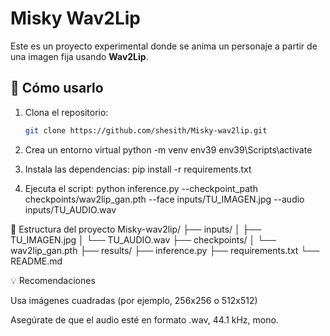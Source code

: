 # Misky Wav2Lip

Este es un proyecto experimental donde se anima un personaje a partir de una imagen fija usando **Wav2Lip**.

## 🚀 Cómo usarlo

1. Clona el repositorio:
   ```bash
   git clone https://github.com/shesith/Misky-wav2lip.git

2. Crea un entorno virtual
  python -m venv env39
  env39\Scripts\activate

3. Instala las dependencias:
  pip install -r requirements.txt

4. Ejecuta el script:
  python inference.py --checkpoint_path checkpoints/wav2lip_gan.pth --face inputs/TU_IMAGEN.jpg --audio inputs/TU_AUDIO.wav

📂 Estructura del proyecto
Misky-wav2lip/
├── inputs/
│   ├── TU_IMAGEN.jpg
│   └── TU_AUDIO.wav
├── checkpoints/
│   └── wav2lip_gan.pth
├── results/
├── inference.py
├── requirements.txt
└── README.md

💡 Recomendaciones

Usa imágenes cuadradas (por ejemplo, 256x256 o 512x512)

Asegúrate de que el audio esté en formato .wav, 44.1 kHz, mono.